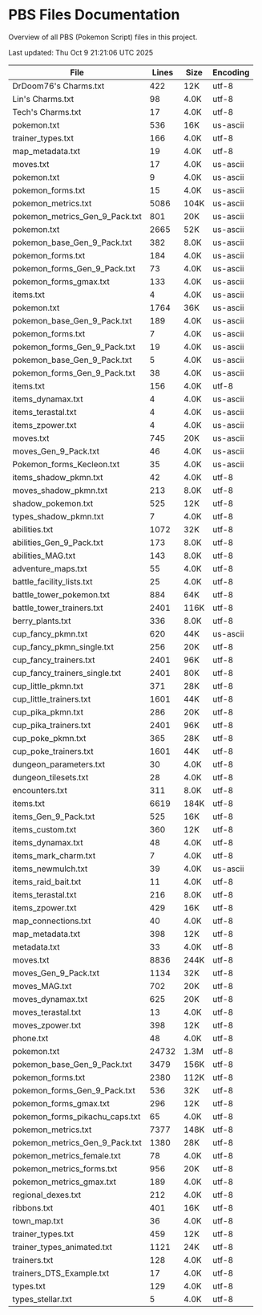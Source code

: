 # PBS Files Documentation

Overview of all PBS (Pokemon Script) files in this project.

Last updated: Thu Oct  9 21:21:06 UTC 2025

| File | Lines | Size | Encoding |
|------|-------|------|----------|
| DrDoom76's Charms.txt | 422 | 12K | utf-8 |
| Lin's Charms.txt | 98 | 4.0K | utf-8 |
| Tech's Charms.txt | 17 | 4.0K | utf-8 |
| pokemon.txt | 536 | 16K | us-ascii |
| trainer_types.txt | 166 | 4.0K | utf-8 |
| map_metadata.txt | 19 | 4.0K | utf-8 |
| moves.txt | 17 | 4.0K | us-ascii |
| pokemon.txt | 9 | 4.0K | us-ascii |
| pokemon_forms.txt | 15 | 4.0K | us-ascii |
| pokemon_metrics.txt | 5086 | 104K | us-ascii |
| pokemon_metrics_Gen_9_Pack.txt | 801 | 20K | us-ascii |
| pokemon.txt | 2665 | 52K | us-ascii |
| pokemon_base_Gen_9_Pack.txt | 382 | 8.0K | us-ascii |
| pokemon_forms.txt | 184 | 4.0K | us-ascii |
| pokemon_forms_Gen_9_Pack.txt | 73 | 4.0K | us-ascii |
| pokemon_forms_gmax.txt | 133 | 4.0K | us-ascii |
| items.txt | 4 | 4.0K | us-ascii |
| pokemon.txt | 1764 | 36K | us-ascii |
| pokemon_base_Gen_9_Pack.txt | 189 | 4.0K | us-ascii |
| pokemon_forms.txt | 7 | 4.0K | us-ascii |
| pokemon_forms_Gen_9_Pack.txt | 19 | 4.0K | us-ascii |
| pokemon_base_Gen_9_Pack.txt | 5 | 4.0K | us-ascii |
| pokemon_forms_Gen_9_Pack.txt | 38 | 4.0K | us-ascii |
| items.txt | 156 | 4.0K | utf-8 |
| items_dynamax.txt | 4 | 4.0K | us-ascii |
| items_terastal.txt | 4 | 4.0K | us-ascii |
| items_zpower.txt | 4 | 4.0K | us-ascii |
| moves.txt | 745 | 20K | us-ascii |
| moves_Gen_9_Pack.txt | 46 | 4.0K | us-ascii |
| Pokemon_forms_Kecleon.txt | 35 | 4.0K | us-ascii |
| items_shadow_pkmn.txt | 42 | 4.0K | utf-8 |
| moves_shadow_pkmn.txt | 213 | 8.0K | utf-8 |
| shadow_pokemon.txt | 525 | 12K | utf-8 |
| types_shadow_pkmn.txt | 7 | 4.0K | utf-8 |
| abilities.txt | 1072 | 32K | utf-8 |
| abilities_Gen_9_Pack.txt | 173 | 8.0K | utf-8 |
| abilities_MAG.txt | 143 | 8.0K | utf-8 |
| adventure_maps.txt | 55 | 4.0K | utf-8 |
| battle_facility_lists.txt | 25 | 4.0K | utf-8 |
| battle_tower_pokemon.txt | 884 | 64K | utf-8 |
| battle_tower_trainers.txt | 2401 | 116K | utf-8 |
| berry_plants.txt | 336 | 8.0K | utf-8 |
| cup_fancy_pkmn.txt | 620 | 44K | us-ascii |
| cup_fancy_pkmn_single.txt | 256 | 20K | utf-8 |
| cup_fancy_trainers.txt | 2401 | 96K | utf-8 |
| cup_fancy_trainers_single.txt | 2401 | 80K | utf-8 |
| cup_little_pkmn.txt | 371 | 28K | utf-8 |
| cup_little_trainers.txt | 1601 | 44K | utf-8 |
| cup_pika_pkmn.txt | 286 | 20K | utf-8 |
| cup_pika_trainers.txt | 2401 | 96K | utf-8 |
| cup_poke_pkmn.txt | 365 | 28K | utf-8 |
| cup_poke_trainers.txt | 1601 | 44K | utf-8 |
| dungeon_parameters.txt | 30 | 4.0K | utf-8 |
| dungeon_tilesets.txt | 28 | 4.0K | utf-8 |
| encounters.txt | 311 | 8.0K | utf-8 |
| items.txt | 6619 | 184K | utf-8 |
| items_Gen_9_Pack.txt | 525 | 16K | utf-8 |
| items_custom.txt | 360 | 12K | utf-8 |
| items_dynamax.txt | 48 | 4.0K | utf-8 |
| items_mark_charm.txt | 7 | 4.0K | utf-8 |
| items_newmulch.txt | 39 | 4.0K | us-ascii |
| items_raid_bait.txt | 11 | 4.0K | utf-8 |
| items_terastal.txt | 216 | 8.0K | utf-8 |
| items_zpower.txt | 429 | 16K | utf-8 |
| map_connections.txt | 40 | 4.0K | utf-8 |
| map_metadata.txt | 398 | 12K | utf-8 |
| metadata.txt | 33 | 4.0K | utf-8 |
| moves.txt | 8836 | 244K | utf-8 |
| moves_Gen_9_Pack.txt | 1134 | 32K | utf-8 |
| moves_MAG.txt | 702 | 20K | utf-8 |
| moves_dynamax.txt | 625 | 20K | utf-8 |
| moves_terastal.txt | 13 | 4.0K | utf-8 |
| moves_zpower.txt | 398 | 12K | utf-8 |
| phone.txt | 48 | 4.0K | utf-8 |
| pokemon.txt | 24732 | 1.3M | utf-8 |
| pokemon_base_Gen_9_Pack.txt | 3479 | 156K | utf-8 |
| pokemon_forms.txt | 2380 | 112K | utf-8 |
| pokemon_forms_Gen_9_Pack.txt | 536 | 32K | utf-8 |
| pokemon_forms_gmax.txt | 296 | 12K | utf-8 |
| pokemon_forms_pikachu_caps.txt | 65 | 4.0K | utf-8 |
| pokemon_metrics.txt | 7377 | 148K | utf-8 |
| pokemon_metrics_Gen_9_Pack.txt | 1380 | 28K | utf-8 |
| pokemon_metrics_female.txt | 78 | 4.0K | utf-8 |
| pokemon_metrics_forms.txt | 956 | 20K | utf-8 |
| pokemon_metrics_gmax.txt | 189 | 4.0K | utf-8 |
| regional_dexes.txt | 212 | 4.0K | utf-8 |
| ribbons.txt | 401 | 16K | utf-8 |
| town_map.txt | 36 | 4.0K | utf-8 |
| trainer_types.txt | 459 | 12K | utf-8 |
| trainer_types_animated.txt | 1121 | 24K | utf-8 |
| trainers.txt | 128 | 4.0K | utf-8 |
| trainers_DTS_Example.txt | 17 | 4.0K | utf-8 |
| types.txt | 129 | 4.0K | utf-8 |
| types_stellar.txt | 5 | 4.0K | utf-8 |
